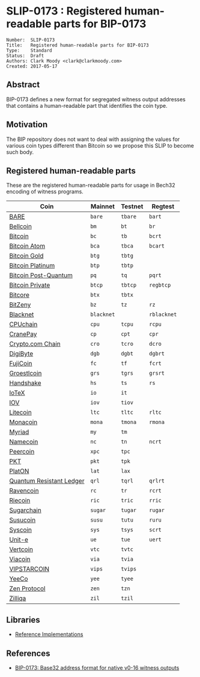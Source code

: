 # SLIP-0173 : Registered human-readable parts for BIP-0173

```
Number:  SLIP-0173
Title:   Registered human-readable parts for BIP-0173
Type:    Standard
Status:  Draft
Authors: Clark Moody <clark@clarkmoody.com>
Created: 2017-05-17
```

## Abstract

BIP-0173 defines a new format for segregated witness output addresses that contains a human-readable part that identifies the coin type.

## Motivation

The BIP repository does not want to deal with assigning the values for various coin types different than Bitcoin so we propose this SLIP to become such body.

## Registered human-readable parts

These are the registered human-readable parts for usage in Bech32 encoding of witness programs.

| Coin                                           | Mainnet    | Testnet | Regtest     |
| ---------------------------------------------- | ---------- | ------- | ----------- |
| [BARE](https://bare.network)                   | `bare`     | `tbare` | `bart`      |
| [Bellcoin](https://bellcoin.web4u.jp/)         | `bm`       | `bt`    | `br`        |
| [Bitcoin](https://bitcoin.org/)                | `bc`       | `tb`    | `bcrt`      |
| [Bitcoin Atom](https://bitcoinatom.io/)        | `bca`      | `tbca`  | `bcart`     |
| [Bitcoin Gold](https://bitcoingold.org/)       | `btg`      | `tbtg`  |             |
| [Bitcoin Platinum](https://btcplt.org/)        | `btp`      | `tbtp`  |             |
| [Bitcoin Post-Quantum](https://bitcoinpq.org/) | `pq`       | `tq`    | `pqrt`      |
| [Bitcoin Private](https://btcprivate.org/)     | `btcp`     | `tbtcp` | `regbtcp`   |
| [Bitcore](https://bitcore.cc/)                 | `btx`      | `tbtx`  |             |
| [BitZeny](https://bitzeny.tech/)               | `bz`       | `tz`    | `rz`        |
| [Blacknet](https://blacknet.ninja/)            | `blacknet` |         | `rblacknet` |
| [CPUchain](https://cpuchain.org)               | `cpu`      | `tcpu`  | `rcpu`      |
| [CranePay](https://cranepay.io/)               | `cp`       | `cpt`   | `cpr`       |
| [Crypto.com Chain](https://crypto.com/chain)   | `cro`      | `tcro`  | `dcro`      |
| [DigiByte](https://www.digibyte.io/)           | `dgb`      | `dgbt`  | `dgbrt`     |
| [FujiCoin](http://www.fujicoin.org/)           | `fc`       | `tf`    | `fcrt`      |
| [Groestlcoin](https://groestlcoin.org/)        | `grs`      | `tgrs`  | `grsrt`     |
| [Handshake](https://handshake.org/)            | `hs`       | `ts`    | `rs`        |
| [IoTeX](https://www.iotex.io/)                 | `io`       | `it`    |             |
| [IOV](https://www.iov.one/)                    | `iov`      | `tiov`  |             |
| [Litecoin](https://litecoin.org/)              | `ltc`      | `tltc`  | `rltc`      |
| [Monacoin](https://monacoin.org/)              | `mona`     | `tmona` | `rmona`     |
| [Myriad](https://myriadcoin.org/)              | `my`       | `tm`    |             |
| [Namecoin](https://www.namecoin.org/)          | `nc`       | `tn`    | `ncrt`      |
| [Peercoin](https://www.peercoin.net)           | `xpc`      | `tpc`   |             |
| [PKT](https://github.com/pkt-cash/pktd)        | `pkt`      | `tpk`   |             |
| [PlatON](https://platon.network/)              | `lat`      | `lax`   |             |
| [Quantum Resistant Ledger](https://theqrl.org) | `qrl`      | `tqrl`  | `qrlrt`     |
| [Ravencoin](https://ravencoin.org/)            | `rc`       | `tr`    | `rcrt`      |
| [Riecoin](https://riecoin.dev/)                | `ric`      | `tric`  | `rric`      |
| [Sugarchain](https://sugarchain.org/)          | `sugar`    | `tugar` | `rugar`     |
| [Susucoin](https://www.susukino.com/)          | `susu`     | `tutu`  | `ruru`      |
| [Syscoin](https://syscoin.org/)                | `sys`      | `tsys`  | `scrt`      |
| [Unit-e](https://dtr.org/unit-e/)              | `ue`       | `tue`   | `uert`      |
| [Vertcoin](https://vertcoin.org/)              | `vtc`      | `tvtc`  |             |
| [Viacoin](https://viacoin.org/)                | `via`      | `tvia`  |             |
| [VIPSTARCOIN](https://www.vipstarcoin.jp/)     | `vips`     | `tvips` |             |
| [YeeCo](https://www.yeeco.io/)                 | `yee`      | `tyee`  |             |
| [Zen Protocol](https://zenprotocol.com/)       | `zen`      | `tzn`   |             |
| [Zilliqa](https://zilliqa.com/)                | `zil`      | `tzil`  |             |

## Libraries

* [Reference Implementations](https://github.com/sipa/bech32/tree/master/ref)

## References

* [BIP-0173: Base32 address format for native v0-16 witness outputs](https://github.com/bitcoin/bips/blob/master/bip-0173.mediawiki)
